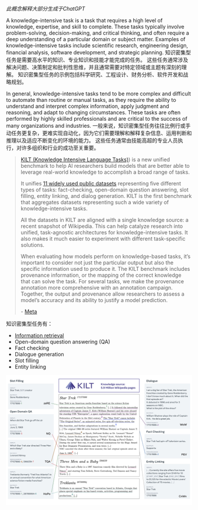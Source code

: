 *此概念解释大部分生成于ChatGPT*

A knowledge-intensive task is a task that requires a high level of knowledge, expertise, and skill to complete. These tasks typically involve problem-solving, decision-making, and critical thinking, and often require a deep understanding of a particular domain or subject matter. Examples of knowledge-intensive tasks include scientific research, engineering design, financial analysis, software development, and strategic planning.
知识密集型任务是需要高水平的知识、专业知识和技能才能完成的任务。 这些任务通常涉及解决问题、决策制定和批判性思维，并且通常需要对特定领域或主题有深刻的理解。 知识密集型任务的示例包括科学研究、工程设计、财务分析、软件开发和战略规划。

In general, knowledge-intensive tasks tend to be more complex and difficult to automate than routine or manual tasks, as they require the ability to understand and interpret complex information, apply judgment and reasoning, and adapt to changing circumstances. These tasks are often performed by highly skilled professionals and are critical to the success of many organizations and industries.
一般来说，知识密集型任务往往比例行或手动任务更复杂，更难实现自动化，因为它们需要理解和解释复杂信息、运用判断和推理以及适应不断变化的环境的能力。 这些任务通常由技能高超的专业人员执行，对许多组织和行业的成功至关重要。

> [KILT (Knowledge Intensive Language Tasks)](Knowledge%20Intensive%20Language%20Tasks)) is a new unified benchmark to help AI researchers build models that are better able to leverage real-world knowledge to accomplish a broad range of tasks.
> 
> It unifies [11 widely used public datasets](https://evalai.cloudcv.org/web/challenges/challenge-page/689/phases?fbclid=IwAR0f7OsY-14YCUjbvnQ0jDWfpIr2O7Y5UCRg6opiDxAmNYO2eszk6SLwOjg) representing five different types of tasks: fact-checking, open-domain question answering, slot filling, entity linking, and dialog generation. KILT is the first benchmark that aggregates datasets representing such a wide variety of knowledge-intensive tasks.
> 
> All the datasets in KILT are aligned with a single knowledge source: a recent snapshot of Wikipedia. This can help catalyze research into unified, task-agnostic architectures for knowledge-intensive tasks. It also makes it much easier to experiment with different task-specific solutions.
> 
> When evaluating how models perform on knowledge-based tasks, it’s important to consider not just the particular output but also the specific information used to produce it. The KILT benchmark includes provenance information, or the mapping of the correct knowledge that can solve the task. For several tasks, we make the provenance annotation more comprehensive with an annotation campaign. Together, the output and provenance allow researchers to assess a model’s accuracy and its ability to justify a model prediction.
> 
> \- [Meta](https://ai.facebook.com/blog/introducing-kilt-a-new-unified-benchmark-for-knowledge-intensive-nlp-tasks/)


知识密集型任务有：
- [Information retrieval](../../../5.%20Information%20science/Information%20retrieval/Information%20retrieval.md)
- Open-domain question answering (QA)
- Fact checking
- Dialogue generation
- Slot filling
- Entity linking

![Pasted image 20230629163356](../../../Attachments/4.%20Artificial%20intelligence/3.%20Applications/Knowledge-intensive%20tasks/Pasted%20image%2020230629163356.png)

